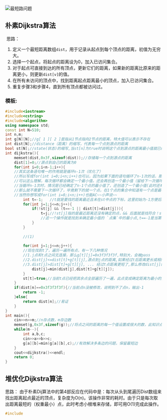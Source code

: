 

<img src="D:\ac-win\搜索与图论\最短路问题\最短路问题.png" alt="最短路问题"/>

## 朴素Dijkstra算法

​	思路：

1. 定义一个最短距离数组`dist`，用于记录从起点到每个顶点的距离，初值为无穷大。
2. 选择一个起点，将起点的距离设为0，加入已访问集合。
3. 对于起点可直接到达的所有顶点，更新它们的距离，如果新的距离比原来的距离更小，则更新`dist[v]`的值。
4. 在所有未访问的顶点中，找到距离起点距离最小的顶点，加入已访问集合。
5. 重复步骤3和步骤4，直到所有顶点都被访问过。

### 模板:

```C++
#include<iostream>
#include<cstring>
#include<algorithm>
using namespace std;
const int N=510;
int n,m;
int g[N][N];//g[ 1 ][ 2 ]是指从1节点指向2节点的距离，特大值可以表示不存在
int dist[N];//distance（距离）的缩写，代表每一个点到源点的距离
bool st[N];//state(状态)的缩写,当st[n]为true时说明这个点到源点的距离最小值就已经确定了
int dijkstra(){
    memset(dist,0x3f,sizeof(dist));//存储每一个点到源点的距离
    dist[1]=0;//源点到自己的距离为0
    for(int i=0;i<n-1;i++){
    //其实这条语句唯一的作用就是循环n-1次（优化了）
    //所以写成for(int i=0;i<n;i++)也可以，因为如果下面的语句循环了n-1次的话，那么所有点都能得到最小值了
    //可以这么理解，每次循环都会确定一个最小值，还会再创造一个最小值（留给下一次循环去确定）
    //当循环n-1次时，情况是已经确定了n-1个点的最小值了，还创造了一个最小值(此时还有1个点等着下一次去确定)
    //那么就不需要下一次循环了，毕竟剩下的就一个点，在1个点的集合中知道有一个点是最小值，顺理成章了
    //当然你想写成for(int i=0;i<n;i++)也能AC~~小声说~~
        int t=-1;	//t就是要找的距离最近且未在st中点的下标，这里初始为-1方便后续比较无特殊意义
        for(int j=1;j<=n;j++){
            if(!st[j] && (t==-1 || dist[t]>dist[j])){
                t=j;//!st[j]指的是最近距离还没有确定的点，&& 后面就是找符合！st[j]条件的距离最小的点
                //这一个操作就是找到未确定最小值的 `点集`中的最小点,t==-1是当第一次遇到未确定~的点时能够被初始化
            }
        }
        
        //(1)
        
        for(int j=1;j<=n;j++){
        //现在找到t了，遍历一遍所有点，有一下几种情况
        //1.j点和t点之间无连接，那么g[t][j]=0x3f3f3f3f,特别大，会被pass
        //2.dist[j]<=dist[t]+g[t][j],源点到j点的距离,如果经过t后距离更长或相同了,那么不考虑
        //3.dist[j]>dist[t]+g[t][j], ... 经过t点距离更短了,那么修改dist[j]的值
            dist[j]=min(dist[j],dist[t]+g[t][j]);
        }
        st[t]=true;//当前t点已经把其余点全部遍历了一遍，此点变成确定距离为最小的点了,这条语句放在（1）处也能AC
    }
    if(dist[n]==0x3f3f3f3f){//当前点n没被修改，说明到不了点n，输出-1
        return -1;
    }else{
        return dist[n];//易证
    }
}
int main(){
    cin>>n>>m;//n存点数，m存边数
    memset(g,0x3f,sizeof(g));//将点之间的距离的每一个值设置成很大的数，此知识点之前讲过
    while(m--){
        int a,b,c;
        cin>>a>>b>>c;
        g[a][b]=min(g[a][b],c);//有效解决多条边的问题，保留最短边
    }
    cout<<dijkstra()<<endl;
    return 0;
}
```



## 堆优化Dijkstra算法

思路：
	由于朴素Dij算法中的第4部反应在代码中是：每次从头到尾遍历Dist数组来找出距离起点最近的顶点，复杂度为O(n)。该操作非常的耗时。由于只是每次取出距离最短的（权重最小）点，此时考虑小根堆来存储，即可用O(1)完成此操作。

```C++
#include
```

